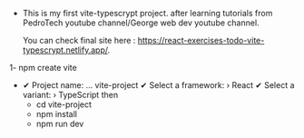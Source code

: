 -  This is my first vite-typescrypt project. after learning tutorials from PedroTech youtube channel/George web dev youtube channel.
 
    You can check final site here : https://react-exercises-todo-vite-typescrypt.netlify.app/.


1- npm create vite
- ✔ Project name: … vite-project
✔ Select a framework: › React
✔ Select a variant: › TypeScript
then   
  - cd vite-project
  - npm install
  - npm run dev

